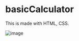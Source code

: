 # basicCalculator

This is made with HTML, CSS.

![image](https://user-images.githubusercontent.com/34150356/123101577-ee47f780-d453-11eb-8a84-65cb76c0a39d.png)
